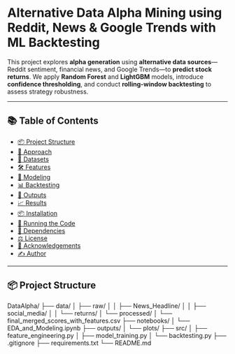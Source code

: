 #  Alternative Data Alpha Mining using Reddit, News & Google Trends with ML Backtesting

This project explores **alpha generation** using **alternative data sources**—Reddit sentiment, financial news, and Google Trends—to **predict stock returns**. We apply **Random Forest** and **LightGBM** models, introduce **confidence thresholding**, and conduct **rolling-window backtesting** to assess strategy robustness.

---

## 📚 Table of Contents

- [📦 Project Structure](#-project-structure)
- [🧠 Approach](#-approach)
- [💃️ Datasets](#️-datasets)
- [🛠️ Features](#️-features)
- [🤖 Modeling](#-modeling)
- [📊 Backtesting](#-backtesting)
- [📁 Outputs](#-outputs)
- [📈 Results](#-results)
- [📦 Installation](#-installation)
- [🧪 Running the Code](#-running-the-code)
- [🧹 Dependencies](#-dependencies)
- [⚖️ License](#️-license)
- [🙌 Acknowledgements](#-acknowledgements)
- [✍️ Author](#-author)

---

## 📦 Project Structure

DataAlpha/
├── data/
│ ├── raw/
│ │ ├── News_Headline/
│ │ ├── social_media/
│ │ └── returns/
│ └── processed/
│ └── final_merged_scores_with_features.csv
├── notebooks/
│ └── EDA_and_Modeling.ipynb
├── outputs/
│ └── plots/
├── src/
│ ├── feature_engineering.py
│ ├── model_training.py
│ └── backtesting.py
├── .gitignore
├── requirements.txt
└── README.md
